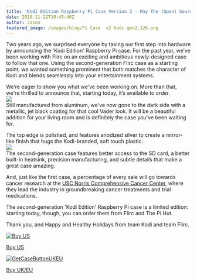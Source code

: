 ```yaml
---
title: 'Kodi Edition Raspberry Pi Case Version 2 - May The (Open) Source Be With You!'
date: 2018-11-22T19:45:46Z
author: Jason
featured_image: /images/blog/Pi Case  v2 Kodi gen2.126.png
---
```

Two years ago, we surprised everyone by taking our first step into hardware by announcing the 'Kodi Edition' Raspberry Pi case. For the past year, we’ve been working with Flirc on an exciting and ambitious newly-designed case to follow that one. Using the second-generation Flirc case as a starting point, we wanted something prominent that both matches the character of Kodi and blends seamlessly into your entertainment systems.

 We’re eager to show you what we’ve been working on. More than that, we're thrilled to announce that, starting today, it’s available to order.  
![](https://kodi.tv/sites/default/files/Kodi-Rasp-Pi-Case-6-1080p.jpg)  
Still manufactured from aluminum, we've now gone to the dark side with a metallic, jet black coating for that cool Vader look. It will be a beautiful addition for your living room and is definitely the case you've been waiting for.

 The top edge is polished, and features anodized silver to create a mirror-like finish that hugs the Kodi-branded, soft touch plastic.  
![](https://kodi.tv/sites/default/files/Pi%20Case%20%20v2%20Kodi%20gen2_10-23-18.131.png)  
The second-generation case features better access to the SD card, a better built-in heatsink, precision manufacturing, and subtle details that make a great case amazing.

 And, just like the first case, a percentage of every sale will go towards cancer research at the [USC Norris Comprehensive Cancer Center](https://uscnorriscancer.usc.edu), where they lead the industry in groundbreaking cancer treatments and trial medications.

 The second-generation 'Kodi Edition' Raspberry Pi case is a limited edition: starting today, though, you can order them from Flirc and The Pi Hut.

 Thank you, and Happy and Healthy Holidays from team Kodi and team Flirc.  
 

 [![Buy US](https://kodi.tv/sites/default/files/US.jpeg)](https://flirc.tv/more/raspberry-pi-case-ke-gen2)

 [Buy US](https://flirc.tv/more/raspberry-pi-case-ke-gen2)

 [![GetCaseButtonUKEU](https://kodi.tv/sites/default/files/EU.jpeg)](https://thepihut.com/products/kodi-edition-raspberry-pi-case)

 [Buy UK/EU](https://thepihut.com/products/kodi-edition-raspberry-pi-case) 

 